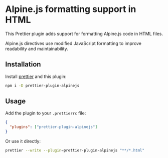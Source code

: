 # Alpine.js formatting support in HTML

This Prettier plugin adds support for formatting Alpine.js code in HTML files.

Alpine.js directives use modified JavaScript formatting to improve readability and maintainability.

## Installation

Install [prettier](https://prettier.io/) and this plugin:

```bash
npm i -D prettier-plugin-alpinejs
```

## Usage

Add the plugin to your `.prettierrc` file:

```json
{
  "plugins": ["prettier-plugin-alpinejs"]
}
```

Or use it directly:

```bash
prettier --write --plugin=prettier-plugin-alpinejs "**/*.html"
```
